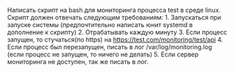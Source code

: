 Написать скрипт на bash для мониторинга процесса test в среде linux.
Скрипт должен отвечать следующим требованиям:
    1. Запускаться при запуске системы (предпочтительно написать юнит systemd в дополнение к скрипту)
    2.  Отрабатывать каждую минуту
    3.  Если процесс запущен, то стучаться(по https) на https://test.com/monitoring/test/api
    4.  Если процесс был перезапущен, писать в лог /var/log/monitoring.log (если процесс не запущен, то ничего не делать) 
    5.  Если сервер мониторинга не доступен, так же писать в лог.
